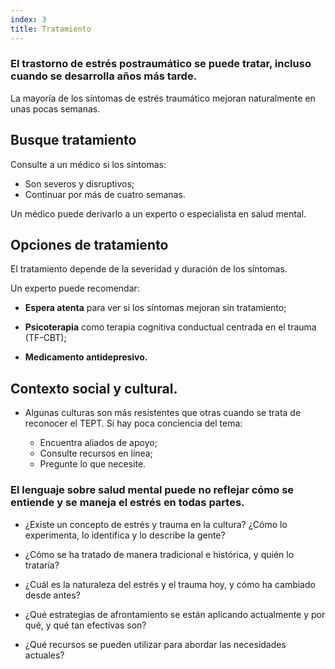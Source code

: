 ```yaml
---
index: 3
title: Tratamiento
---
```

### El trastorno de estrés postraumático se puede tratar, incluso cuando se desarrolla años más tarde.

La mayoría de los síntomas de estrés traumático mejoran naturalmente en unas pocas semanas.

## Busque tratamiento

Consulte a un médico si los síntomas:

*   Son severos y disruptivos;
*   Continuar por más de cuatro semanas.

Un médico puede derivarlo a un experto o especialista en salud mental.

## Opciones de tratamiento

El tratamiento depende de la severidad y duración de los síntomas.

Un experto puede recomendar:

*   **Espera atenta** para ver si los síntomas mejoran sin tratamiento;

*   **Psicoterapia** como terapia cognitiva conductual centrada en el trauma (TF-CBT);

*   **Medicamento antidepresivo.**

## Contexto social y cultural.

*   Algunas culturas son más resistentes que otras cuando se trata de reconocer el TEPT. Si hay poca conciencia del tema:

    * Encuentra aliados de apoyo;
    * Consulte recursos en línea;
    * Pregunte lo que necesite.

### El lenguaje sobre salud mental puede no reflejar cómo se entiende y se maneja el estrés en todas partes.

*   ¿Existe un concepto de estrés y trauma en la cultura? ¿Cómo lo experimenta, lo identifica y lo describe la gente?

*   ¿Cómo se ha tratado de manera tradicional e histórica, y quién lo trataría?

*   ¿Cuál es la naturaleza del estrés y el trauma hoy, y cómo ha cambiado desde antes?

*   ¿Qué estrategias de afrontamiento se están aplicando actualmente y por qué, y qué tan efectivas son?

*   ¿Qué recursos se pueden utilizar para abordar las necesidades actuales?
